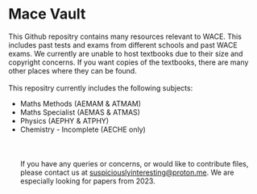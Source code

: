 # Mace Vault
This Github repositry contains many resources relevant to WACE. This includes past tests and exams from different schools and past WACE exams. We currently are unable to host textbooks due to their size and copyright concerns. If you want copies of the textbooks, there are many other places where they can be found.<br><br>
This repositry currently includes the following subjects:
- Maths Methods (AEMAM & ATMAM)
- Maths Specialist (AEMAS & ATMAS)
- Physics (AEPHY & ATPHY)
- Chemistry - Incomplete (AECHE only)
<br><br><br><br>
If you have any queries or concerns, or would like to contribute files, please contact us at suspiciouslyinteresting@proton.me. We are especially looking for papers from 2023.

